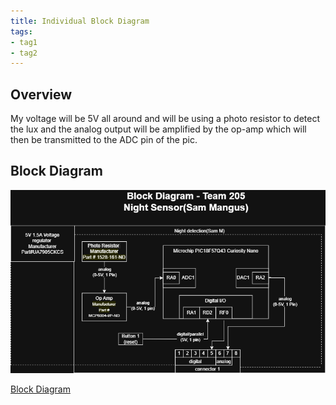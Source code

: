 ```yaml
---
title: Individual Block Diagram
tags:
- tag1
- tag2
---
```


## Overview
My voltage will be 5V all around and will be using a photo resistor to detect the lux and the analog output will be amplified by the op-amp which will then be transmitted to the ADC pin of the pic. 


## Block Diagram 

![Individual Block diagram ](NightSensor.drawio.png)

[Block Diagram](https://viewer.diagrams.net/?tags=%7B%7D&lightbox=1&highlight=0000ff&edit=_blank&layers=1&nav=1&title=Untitled%20Diagram.drawio&dark=auto#R%3Cmxfile%3E%3Cdiagram%20name%3D%22Page-1%22%20id%3D%22ztoAM4M2pOlv_ggdo6h-%22%3E7VxZc%2BK4Fv41VHUecGmxvDwSSPp2TS%2BZZKbvzH255YADnhiLMSYJ%2FetHsiWQLJvdxHRNqBRIliX5O0fn6CxyB%2Fenbx%2FTYDb5Qkdh3EFg9NbBgw5CEHmQffGaZVFDHFRUjNNoJBqtKx6iH6GoBKJ2EY3CudYwozTOopleOaRJEg4zrS5IU%2FqqN3uisT7qLBiHRsXDMIjN2v9Go2xS1HoErOv%2FE0bjiRwZAnFlGsjGomI%2BCUb0VanCNx3cTynNil%2FTt34Yc%2FAkLsV9tzVXVxNLwyTb5Ya%2F%2F7r5%2BO0TfnY%2F99H%2Fkv8%2Ff%2FVfcRf5RTcvQbwQTyxmmy0lBOOULmYdfP0UxXGfxjRl1QlN2NVrcw46OYJH2YkA4SVMs%2FBNaSrm%2BjGk0zBLl6yJuIqwuGW5QrYov67JQBxRN1FIgF1RGQjSj1d9r9FhPwRAe4AlZ6SA9TUfl7F3mLHHjWjy4SGYsvKXKwNGhmIyCnn%2FgCH3Oomy8GEWDPnVV7Z2WN0km7L5DGA11hy6iDFmL47GCavO6KySApvpvDP%2BXRdayFU%2FBvwO1pvgsxIDGsT4Eg1TOpxEM1Z996kPvVvi%2FmqzWYH%2BIo3oPMr4830NEnoccaopUUGyKX0RK4Dflobz6IdaplmQKWUmOkO1HI4itRjT4fNqhvr6gk0yAiTI0vgAaeuSmMsSObZVwTkqX0APW47XFGsggzUG0ZiBye%2F8xLr8dumLE%2FrYsonysXVZ6RKLr07ier7tYscjBo04ATSiEpNIxLNspoiJ7Io0RS9s0CMcMS0sijTNJnRMkyC%2BWdde6xRbt%2FlMOfQ5nf4Ks2wpthTBIqM6FRlN0uUf4v688CcvWEQWB2%2FqxcFSlOZZkGY9vrVYkz%2Bvu434Yxd3vEXZH3Ic9lvpmZXWHfOC7HdPZpnTRToMNzQkoiGb2jjc1CMWzMMx38h8aRgHWfSi74yquEHcekejJNtZkECHWEThWlfvv3gM0aW6zSmPgpAFPeXj6KNgx1IWhlw4cpQCVWMURu5gqTSb8QbzDY%2BKkYUd5UO0SSBANj%2FD5tuh0H3rNVfMb70CV0Q7YlHahhDtDfrwOMkZCPGYFkLm3ZQWBK6lCDbbtQ0B6cFKCavKR9tjOkyRkH5T8pEYpLjvHUmJxpBHgGl2jXlLrG9bxcoTuGEDeRtUkk5FHvkW0ujnNAW9Y0DfQU7MeXcUvbCfY%2F7zfrCqZaMoF9pKI9vW5Qu6aBp5Bo2uF1lGE1YHK6j1gW3Ew%2BzqoihWg7ckmONbvr%2FSaVI1q6YatICvfLz3pJfpc7i%2FBS0FHnlER8695KVim0bzfa%2Bt0G%2FT4dCxKrRvW5E3bVJNNAG5NWK1fy%2B4T%2FA6Dp%2BydUkKqEGvD5sQXXL8fNQGqYpxaUN%2BUVsx%2B31MVWlOWoBDq5iUNpblaqNybeSu7do%2F1Ws1Ri7v5C5MI4ZamDZkoEoP3lYDlYj9b9MGapk1MYQWUbQqKBmLNSbpvsaiDT19RQgE66xDo71uDprtyXHtEcEb2%2BOSiV1qr5un5mjYtVRz3S3b62zxqxpWJ0GNvX4qI9g2jeCq7X%2Fvsrb%2F2HWq%2FLOXqVdN29hAvQhg7Yfm8QGsOg%2FrFuGi%2BmgdZGmb9opd%2B7l8tLZpCAuIaFrYWcewetl9%2FkiZ%2FTbdfQ2suGA7ddqKr2vgO5IxiwtBVsoPX7eIYEXwAUBN5lfgXtfL6YE3vQcB25vR8cXg%2FrYR1N2psoNYPx9VTB%2FBkSJmnqX0OZRhu5g%2FU3cUpM8fOgiD%2FK%2BD2Fzxbf53VR3mG6fBKGKE25oGcUIphYDuq3PekSzEzIAw1W0Tm5z9l0MNbG0F1nTMmJZmO4CtERNtBdb0u9gtBbbsozUTbloFLDaAJS0FtsZ%2F1FZgTZvTaSmwNVuOtgJrmopuW4EtJzG0nGVN49BrK7I2slRZQMyATauQNc3CCgeUrJrPgkQDXQYPhsV%2BtccuKjvfdPz4odj1Avl1VXzzK4ivF15Qf1xd5cOBx2D4PM4p2lX6zm%2FjeOWtlR%2FFXeVQxt2EZpQ1uA%2Fn0Tz3I6ycaMWTXPTTse9gytk6eZzPlMeoebqy53B%2FIlfPuoSI%2BdwQIAUXnnbFf8tvIDE5NchluL4EyeIpGGaLNNzGCDtDdTx6GyCr5Ogg5a7tDt%2B869SHBHld6MDu18FBT3cRjmVmH2oONV9YNUtpORiyFkJo%2BdqfKWxJUynkxFRSZ8073S8ktyfVtueHCtWyPfwmejxd%2BO04qlUdWTHW%2Bzd%2BCKDHVuAJZMbZxYgc5YnmkTJzFH6hO885rJd3NHvbR6gW%2FRoC5pxq6b0Q0ST0yfDYGSU5f3nOTU4PVtCuf%2BcAYHf5gYU7XW3UzPcnVRvQ4bvtg1RHY6ePHNMRauqSZCSPCQzjYD6PhjqeOviHHBmoUyUrNXMmVSIzMLcfNXBOrUoOy793XGvHTAKja1SK46IdDyrsmxWCnNI4nnZmoJmkf8d0Q38OHkMzBskJWFzRz7WBkshY55UNGa%2FxVCIjMjaNRqN4jyiKXHpHROjPs1GRJ50VMH8L37KNWFYk5G0HrkwAwVqsc3LdIYOzQiuuAgtIz7vk36J06MKWTejT0zxsJNfHMR3aqwj8LYMuiGO%2BEMx0cvJdbF44xFGya2L5z0l2CHWyk7aT3TXd7TL%2Bb5IadFVi3x1G7DPLy9NlNJUy4X19l8bTxrCyG3PriXyUWHXNdfovwWpCtcTTwwj6WSzoN7U9duuTagr0H9MNxlKJahcpU0%2BYR8iDbCVdCpoinGduAE2Q13aNyH8ZBfNJbsjATRbOnshttRHUF4FUvAdE1h1pSnTLLyLBZX%2FkrpYD9LZ0VGM5nErTeVXJzCeibbX16u5svvpsctopfN%2FZZsTmpabPKMi01%2B2WLWgV165E%2Byon%2F0CmXTnt60RP00xbdQD3xEzLjBWANcYFzmbGPcfpmJ%2BUoQg5TAru6z8pjyP45lTuk%2B8AwPDjAj79Yn%2B%2FWdqzV%2FTD7%2B6nPPdwCgLLgSqHQgu47t4s2pbIkzxuvj3yhFu1BlBJga%2FKewtVt7QGYDNrAIPSySwfbJkX2dS%2BGZ%2Bja6a45O%2B6YlWDKBin%2BfvUuuz%2FtzD%2Fmb88xbAZ5IvYHsJkTlP5FrYgGS%2FmuxoPGXfOlRPFhUKpyAVXXwhFk0zEe5Ety6LjqsMAK3PDMEzMpSZlyu6nu0qSWioS7fxFxSKxSzx4OpvC9INy846ZNYSH6r7TOOMvYTRpmobjBVuweWJQXSrN5rBbTfxz801FiBD%2F3nN9QPq%2F9B%2FOE0zbndAb3ogIq96I2JiZ75kZlafbnFW%2Bnmv%2FyNauh4wll763rpG5Ms6BusU%2BULdsF%2BesuH5badF8%2Fc5XfPMP%3C%2Fdiagram%3E%3C%2Fmxfile%3E)